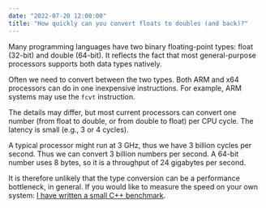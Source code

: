 ```yaml
---
date: "2022-07-20 12:00:00"
title: "How quickly can you convert floats to doubles (and back)?"
---
```




Many programming languages have two binary floating-point types: float (32-bit) and double (64-bit). It reflects the fact that most general-purpose processors supports both data types natively.

Often we need to convert between the two types. Both ARM and x64 processors can do in one inexpensive instructions. For example, ARM systems may use the `fcvt` instruction.

The details may differ, but most current processors can convert one number (from float to double, or from double to float) per CPU cycle. The latency is small (e.g., 3 or 4 cycles).

A typical processor might run at 3 GHz, thus we have 3 billion cycles per second. Thus we can convert 3 billion numbers per second. A 64-bit number uses 8 bytes, so it is a throughput of 24 gigabytes per second.

It is therefore unlikely that the type conversion can be a performance bottleneck, in general. If you would like to measure the speed on your own system: [I have written a small C++ benchmark](https://github.com/lemire/Code-used-on-Daniel-Lemire-s-blog/tree/master/2022/07/20).

